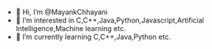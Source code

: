 - 👋 Hi, I’m @MayankChhayani
- 👀 I’m interested in C,C++,Java,Python,Javascript,Artificial Intelligence,Machine learning etc.
- 🌱 I’m currently learning C,C++,Java,Python etc.
<!---
MayankChhayani/MayankChhayani is a ✨ special ✨ repository because its `README.md` (this file) appears on your GitHub profile.
You can click the Preview link to take a look at your changes.
--->
